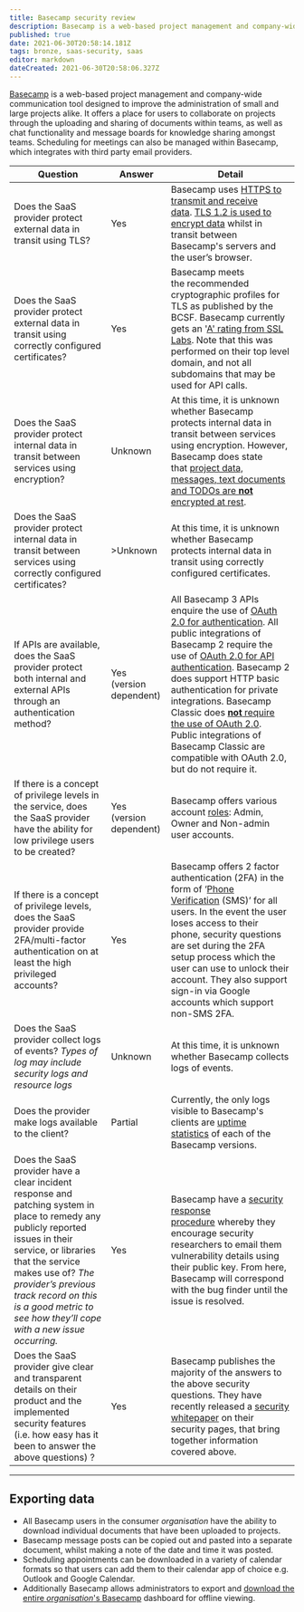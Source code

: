 ```yaml
---
title: Basecamp security review
description: Basecamp is a web-based project management and company-wide communication tool designed to improve the administration of small and large projects alike.
published: true
date: 2021-06-30T20:58:14.181Z
tags: bronze, saas-security, saas
editor: markdown
dateCreated: 2021-06-30T20:58:06.327Z
---
```


[Basecamp](https://basecamp.com/) is a web-based project management and company-wide communication tool designed to improve the administration of small and large projects alike. It offers a place for users to collaborate on projects through the uploading and sharing of documents within teams, as well as chat functionality and message boards for knowledge sharing amongst teams. Scheduling for meetings can also be managed within Basecamp, which integrates with third party email providers.

| **Question** | **Answer** | **Detail** |
| --- | --- | --- |
| Does the SaaS provider protect external data in transit using TLS? | Yes | Basecamp uses [HTTPS to transmit and receive data](https://basecamp.com/about/policies/security). [TLS 1.2 is used to encrypt data](https://basecamp.com/about/policies/privacy) whilst in transit between Basecamp's servers and the user’s browser. |
| Does the SaaS provider protect external data in transit using correctly configured certificates? | Yes | Basecamp meets the recommended cryptographic profiles for TLS as published by the BCSF. Basecamp currently gets an '[A' rating from SSL Labs](https://www.ssllabs.com/ssltest/analyze.html?d=3.basecamp.com&latest). Note that this was performed on their top level domain, and not all subdomains that may be used for API calls. |
| Does the SaaS provider protect internal data in transit between services using encryption? | Unknown | At this time, it is unknown whether Basecamp protects internal data in transit between services using encryption. However, Basecamp does state that [project data, messages, text documents and TODOs are **not** encrypted at rest](https://basecamp.com/about/policies/security). |
| Does the SaaS provider protect internal data in transit between services using correctly configured certificates? | \>Unknown | At this time, it is unknown whether Basecamp protects internal data in transit using correctly configured certificates. |
| If APIs are available, does the SaaS provider protect both internal and external APIs through an authentication method? | Yes (version dependent) | All Basecamp 3 APIs enquire the use of [OAuth 2.0 for authentication](https://github.com/basecamp/bc3-api). All public integrations of Basecamp 2 require the use of [OAuth 2.0 for API authentication](https://github.com/basecamp/bcx-api). Basecamp 2 does support HTTP basic authentication for private integrations. Basecamp Classic does [**not** require the use of OAuth 2.0](https://github.com/basecamp/api/blob/master/sections/authentication.md). Public integrations of Basecamp Classic are compatible with OAuth 2.0, but do not require it. |
| If there is a concept of privilege levels in the service, does the SaaS provider have the ability for low privilege users to be created? | Yes (version dependent) | Basecamp offers various account [roles](https://basecamp.com/help/3/guides/account/adminland): Admin, Owner and Non-admin user accounts. |
| If there is a concept of privilege levels, does the SaaS provider provide 2FA/multi-factor authentication on at least the high privileged accounts? | Yes | Basecamp offers 2 factor authentication (2FA) in the form of ‘[Phone Verification](https://help.basecamp.com/sign-in/questions/460-how-do-i-set-up-and-use-phone-verification-for-logging-in) (SMS)’ for all users. In the event the user loses access to their phone, security questions are set during the 2FA setup process which the user can use to unlock their account. They also support sign-in via Google accounts which support non-SMS 2FA. |
| Does the SaaS provider collect logs of events? *Types of log may include security logs and resource logs* | Unknown | At this time, it is unknown whether Basecamp collects logs of events. |
| Does the provider make logs available to the client? | Partial | Currently, the only logs visible to Basecamp's clients are [uptime statistics](https://status.basecamp.com/) of each of the Basecamp versions. |
| Does the SaaS provider have a clear incident response and patching system in place to remedy any publicly reported issues in their service, or libraries that the service makes use of? *The provider’s previous track record on this is a good metric to see how they’ll cope with a new issue occurring.* | Yes | Basecamp have a [security response procedure](https://basecamp.com/about/policies/security/response) whereby they encourage security researchers to email them vulnerability details using their public key. From here, Basecamp will correspond with the bug finder until the issue is resolved. |
| Does the SaaS provider give clear and transparent details on their product and the implemented security features (i.e. how easy has it been to answer the above questions) ? | Yes | Basecamp publishes the majority of the answers to the above security questions. They have recently released a [security whitepaper](https://basecamp.com/about/policies/security) on their security pages, that bring together information covered above. |

---

## Exporting data

-   All Basecamp users in the consumer *organisation* have the ability to download individual documents that have been uploaded to projects.
-   Basecamp message posts can be copied out and pasted into a separate document, whilst making a note of the date and time it was posted.
-   Scheduling appointments can be downloaded in a variety of calendar formats so that users can add them to their calendar app of choice e.g. Outlook and Google Calendar.
-   Additionally Basecamp allows administrators to export and [download the entire *organisation*'s Basecamp](https://basecamp.com/help/2/guides/account/exports) dashboard for offline viewing.